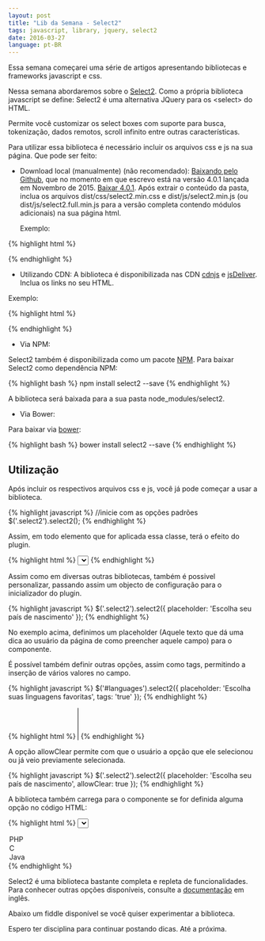 ```yaml
---
layout: post
title: "Lib da Semana - Select2"
tags: javascript, library, jquery, select2
date: 2016-03-27
language: pt-BR
---
```


Essa semana começarei uma série de artigos apresentando bibliotecas e frameworks
javascript e css.

Nessa semana abordaremos sobre o [Select2](https://select2.github.io/). Como a
própria biblioteca javascript se define: Select2 é uma alternativa JQuery para
os &lt;select&gt; do HTML.

Permite você customizar os select boxes com suporte para busca, tokenização,
dados remotos, scroll infinito entre outras características.

Para utilizar essa biblioteca é necessário incluir os arquivos css e js na sua
página. Que pode ser feito:

* Download local (manualmente) (não recomendado):
[Baixando pelo Github](https://github.com/select2/select2/releases), que no
momento em que escrevo está na versão 4.0.1 lançada em Novembro de 2015.
[Baixar 4.0.1](https://github.com/select2/select2/archive/4.0.1.tar.gz). Após
extrair o conteúdo da pasta, inclua os arquivos dist/css/select2.min.css e
dist/js/select2.min.js (ou dist/js/select2.full.min.js para a versão completa
contendo módulos adicionais) na sua página html.

  Exemplo:

{% highlight html %}
<link href="path/to/select2.min.css" rel="stylesheet" />
<script src="path/to/select2.min.js"></script>
{% endhighlight %}

* Utilizando CDN: A biblioteca é disponibilizada nas CDN
[cdnjs](https://cdnjs.com/libraries/select2) e
[jsDeliver](http://www.jsdelivr.com/projects/select2). Inclua os links no seu
HTML.

Exemplo:

{% highlight html %}
<link href="https://cdnjs.cloudflare.com/ajax/libs/select2/4.0.1/css/select2.min.css" rel="stylesheet" />
<script src="http://cdnjs.cloudflare.com/ajax/libs/select2/4.0.1/js/select2.min.js"></script>
{% endhighlight %}

* Via NPM:

Select2 também é disponibilizada como um pacote [NPM](https://www.npmjs.com/).
Para baixar Select2 como dependência NPM:

{% highlight bash %}
npm install select2 --save
{% endhighlight %}

  A biblioteca será baixada para a sua pasta node_modules/select2.

* Via Bower:

Para baixar via [bower](http://bower.io):

{% highlight bash %}
bower install select2 --save
{% endhighlight %}


## Utilização

Após incluir os respectivos arquivos css e js, você já pode começar a usar a
biblioteca.

{% highlight javascript %}
//inicie com as opções padrões
$('.select2').select2();
{% endhighlight %}

Assim, em todo elemento que for aplicada essa classe, terá o efeito do plugin.

{% highlight html %}
<select class="select2"></select>
{% endhighlight %}

Assim como em diversas outras bibliotecas, também é possivel personalizar, passando
assim um objecto de configuração para o inicializador do plugin.

{% highlight javascript %}
$('.select2').select2({
  placeholder: 'Escolha seu país de nascimento'
});
{% endhighlight %}

No exemplo acima, definimos um placeholder (Aquele texto que dá uma dica ao usuário
da página de como preencher aquele campo) para o componente.

É possível também definir outras opções, assim como tags, permitindo a inserção de
vários valores no campo.

{% highlight javascript %}
$('#languages').select2({
  placeholder: 'Escolha suas linguagens favoritas',
  tags: 'true'
});
{% endhighlight %}

{% highlight html %}
<select class="languages" multiple></select>
{% endhighlight %}

A opção allowClear permite com que o usuário a opção que ele selecionou ou já veio
previamente selecionada.

{% highlight javascript %}
$('.select2').select2({
  placeholder: 'Escolha seu país de nascimento',
  allowClear: true
});
{% endhighlight %}

A biblioteca também carrega para o componente se for definida alguma opção no código
HTML:

{% highlight html %}
<select class="select2">
  <option value="php" selected>PHP</option>
  <option value="c">C</option>
  <option value="java">Java</option>
</select>
{% endhighlight %}

Select2 é uma biblioteca bastante completa e repleta de funcionalidades. Para conhecer
outras opções disponíveis, consulte a [documentação](https://select2.github.io) em inglês.

Abaixo um fiddle disponível se você quiser experimentar a biblioteca.

<script async src="https://jsfiddle.net/gq327ed4/2/embed/"></script>

Espero ter disciplina para continuar postando dicas. Até a próxima.
